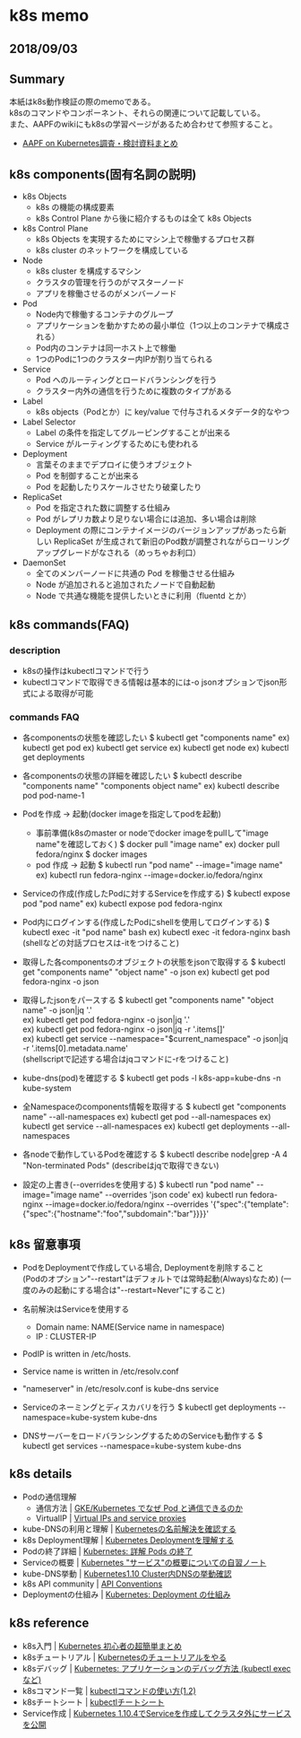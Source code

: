 k8s memo
==========================
2018/09/03
-----------------                

## Summary
本紙はk8s動作検証の際のmemoである。  
k8sのコマンドやコンポーネント、それらの関連について記載している。  
また、AAPFのwikiにもk8sの学習ページがあるため合わせて参照すること。  
* [AAPF on Kubernetes調査・検討資料まとめ](http://sampo-03.asou.nec.co.jp:50080/nishiyama/k8s/blob/master/README.md)

## k8s  components(固有名詞の説明)
* k8s Objects
  * k8s の機能の構成要素
  * k8s Control Plane から後に紹介するものは全て k8s Objects
* k8s Control Plane
  * k8s Objects を実現するためにマシン上で稼働するプロセス群
  * k8s cluster のネットワークを構成している
* Node
  * k8s cluster を構成するマシン
  * クラスタの管理を行うのがマスターノード
  * アプリを稼働させるのがメンバーノード
* Pod
  * Node内で稼働するコンテナのグループ
  * アプリケーションを動かすための最小単位（1つ以上のコンテナで構成される）
  * Pod内のコンテナは同一ホスト上で稼働
  * 1つのPodに1つのクラスター内IPが割り当てられる
* Service
  * Pod へのルーティングとロードバランシングを行う
  * クラスター内外の通信を行うために複数のタイプがある
* Label
  * k8s objects（Podとか）に key/value で付与されるメタデータ的なやつ
* Label Selector
  * Label の条件を指定してグルーピングすることが出来る
  * Service がルーティングするためにも使われる
* Deployment
  * 言葉そのままでデプロイに使うオブジェクト
  * Pod を制御することが出来る
  * Pod を起動したりスケールさせたり破棄したり
* ReplicaSet
  * Pod を指定された数に調整する仕組み
  * Pod がレプリカ数より足りない場合には追加、多い場合は削除
  * Deployment の際にコンテナイメージのバージョンアップがあったら新しい ReplicaSet が生成されて新旧のPod数が調整されながらローリングアップグレードがなされる（めっちゃお利口）
* DaemonSet
  * 全てのメンバーノードに共通の Pod を稼働させる仕組み
  * Node が追加されると追加されたノードで自動起動
  * Node で共通な機能を提供したいときに利用（fluentd とか）

## k8s commands(FAQ)
### description
* k8sの操作はkubectlコマンドで行う
* kubectlコマンドで取得できる情報は基本的には-o jsonオプションでjson形式による取得が可能

### commands FAQ
* 各componentsの状態を確認したい
  $ kubectl get "components name"
    ex) kubectl get pod
    ex) kubectl get service
    ex) kubectl get node
    ex) kubectl get deployments

* 各componentsの状態の詳細を確認したい
  $ kubectl describe "components name" "components object name"
    ex) kubectl describe pod pod-name-1

* Podを作成 -> 起動(docker imageを指定してpodを起動)
  * 事前準備(k8sのmaster or nodeでdocker imageをpullして"image name"を確認しておく)
    $ docker pull "image name"
      ex) docker pull fedora/nginx
    $ docker images
  * pod 作成 -> 起動
    $ kubectl run "pod name" --image="image name"
    ex) kubectl run fedora-nginx --image=docker.io/fedora/nginx

* Serviceの作成(作成したPodに対するServiceを作成する)
  $ kubectl expose pod "pod name"
  ex) kubectl expose pod fedora-nginx

* Pod内にログインする(作成したPodにshellを使用してログインする)
  $ kubectl exec -it "pod name" bash
    ex) kubectl exec -it fedora-nginx bash
        (shellなどの対話プロセスは-itをつけること)

* 取得した各componentsのオブジェクトの状態をjsonで取得する
  $ kubectl get "components name" "object name" -o json
    ex) kubectl get pod fedora-nginx -o json

* 取得したjsonをパースする
  $ kubectl get "components name" "object name" -o json|jq '.'  
    ex) kubectl get pod fedora-nginx -o json|jq '.'  
    ex) kubectl get pod fedora-nginx -o json|jq -r '.items[]'  
    ex) kubectl get service --namespace="$current_namespace" -o json|jq -r '.items[0].metadata.name'  
        (shellscriptで記述する場合はjqコマンドに-rをつけること)

* kube-dns(pod)を確認する
  $ kubectl get pods -l k8s-app=kube-dns -n kube-system

* 全Namespaceのcomponents情報を取得する
  $ kubectl get "components name" --all-namespaces
   ex) kubectl get pod --all-namespaces
   ex) kubectl get service --all-namespaces
   ex) kubectl get deployments --all-namespaces

* 各nodeで動作しているPodを確認する
  $ kubectl describe node|grep -A 4 "Non-terminated Pods"
    (describeはjqで取得できない)

* 設定の上書き(--overridesを使用する)
  $ kubectl run "pod name" --image="image name" --overrides 'json code'
    ex) kubectl run fedora-nginx --image=docker.io/fedora/nginx --overrides '{"spec":{"template":{"spec":{"hostname":"foo","subdomain":"bar"}}}}'

## k8s 留意事項
* PodをDeploymentで作成している場合, Deploymentを削除すること  
  (Podのオプション"--restart"はデフォルトでは常時起動(Always)なため)
  (一度のみの起動にする場合は"--restart=Never"にすること)

* 名前解決はServiceを使用する
  * Domain name: NAME(Service name in namespace)
  * IP         : CLUSTER-IP

* PodIP is written in /etc/hosts.

* Service name is written in /etc/resolv.conf

* "nameserver" in /etc/resolv.conf is kube-dns service  

* Serviceのネーミングとディスカバリを行う
  $ kubectl get deployments --namespace=kube-system kube-dns

* DNSサーバーをロードバランシングするためのServiceも動作する
  $ kubectl get services --namespace=kube-system kube-dns

## k8s details
* Podの通信理解        
  * 通信方法           | [GKE/Kubernetes でなぜ Pod と通信できるのか](https://qiita.com/apstndb/items/9d13230c666db80e74d0)
  * VirtualIP          | [Virtual IPs and service proxies](https://kubernetes.io/docs/concepts/services-networking/service/#proxy-mode-iptables)
* kube-DNSの利用と理解 | [Kubernetesの名前解決を確認する](https://varu3.hatenablog.com/entry/2018/05/24/200311)
* k8s Deployment理解   | [Kubernetes Deploymentを理解する](https://qiita.com/komattaka/items/bd1d8d32f6cb24a32f53)
* Podの終了詳細        | [Kubernetes: 詳解 Pods の終了](https://qiita.com/superbrothers/items/3ac78daba3560ea406b2)
* Serviceの概要        | [Kubernetes "サービス"の概要についての自習ノート](https://qiita.com/MahoTakara/items/d18d8f9b36416353066c)
* kube-DNS挙動         | [Kubernetes1.10 Cluster内DNSの挙動確認](https://qiita.com/sugimount/items/1873d9d332a25f5b0167)
* k8s API community    | [API Conventions](https://github.com/kubernetes/community/blob/master/contributors/devel/api-conventions.md)
* Deploymentの仕組み   | [Kubernetes: Deployment の仕組み](https://qiita.com/tkusumi/items/01cd18c59b742eebdc6a)

## k8s reference
* k8s入門              | [Kubernetes 初心者の超簡単まとめ](https://reboooot.net/post/hello-k8s/)
* k8sチュートリアル    | [Kubernetesのチュートリアルをやる](https://www.kaitoy.xyz/2017/10/11/goslings-on-kubernetes-cont/)
* k8sデバッグ          | [Kubernetes: アプリケーションのデバッグ方法 (kubectl exec など)](https://qiita.com/tkusumi/items/a62c209972bd0d4913fc)
* k8sコマンド一覧      | [kubectlコマンドの使い方(1.2)](https://qiita.com/hana_shin/items/ef1a20239001ac83a78d)
* k8sチートシート      | [kubectlチートシート](https://qiita.com/mumoshu/items/19392308cdadf8667fdd)
* Service作成          | [Kubernetes 1.10.4でServiceを作成してクラスタ外にサービスを公開](http://ossfan.net/setup/kubernetes-07.html)
